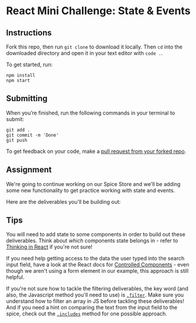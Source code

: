 # React Mini Challenge: State & Events

## Instructions

Fork this repo, then run `git clone` to download it locally. Then `cd` into the downloaded directory and open it in your text editor with `code .`.

To get started, run:

```
npm install
npm start
```

## Submitting

When you’re finished, run the following commands in your terminal to submit:

```
git add .
git commit -m 'Done'
git push
```

To get feedback on your code, make a [pull request from your forked repo](https://docs.github.com/en/github/collaborating-with-issues-and-pull-requests/creating-a-pull-request-from-a-fork).

## Assignment

We're going to continue working on our Spice Store and we'll be adding some new functionality to get practice working with state and events.

Here are the deliverables you'll be building out:

<!-- - [ ] When a user clicks the heart icon on a spice, it should change between a filled heart (🤍) to indicate this spice is in the user's list of favorites, and an outlined heart (♡) to indicate this spice is no longer in the user's list of favorites. -->
<!-- - [ ] When a user types in the search bar, the list of spices displayed should be filtered to match based on the text in the input field and the *notes* property of the spice. For example, if the user types 'warm', the list should show Allspice, Cardamom Pods, and Garam Masala. -->
<!-- - [ ] When the user clicks the checkbox next to '4 Star Only', the list of spices should be filtered to only display the spices with a *rating* of 4 or higher. -->

## Tips
You will need to add state to some components in order to build out these deliverables. Think about *which* components state belongs in - refer to [Thinking in React](https://reactjs.org/docs/thinking-in-react.html#step-4-identify-where-your-state-should-live) if you're not sure!

If you need help getting access to the data the user typed into the search input field, have a look at the React docs for [Controlled Components](https://reactjs.org/docs/forms.html#controlled-components) - even though we aren't using a form element in our example, this approach is still helpful.

If you're not sure how to tackle the filtering deliverables, the key word (and also, the Javascript method you'll need to use) is [`.filter`](https://developer.mozilla.org/en-US/docs/Web/JavaScript/Reference/Global_Objects/Array/filter). Make sure you understand how to filter an array in JS before tackling these deliverables! And if you need a hint on comparing the text from the input field to the spice, check out the [`.includes`](https://developer.mozilla.org/en-US/docs/Web/JavaScript/Reference/Global_Objects/String/includes) method for one possible approach.
